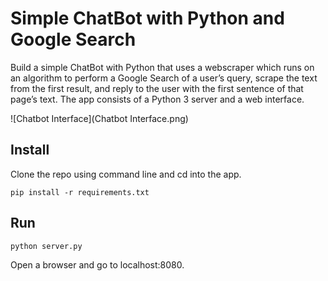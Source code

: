 # Simple ChatBot with Python and Google Search
Build a simple ChatBot with Python that uses a webscraper which runs on an algorithm 
to perform a Google Search of a user’s query, scrape the text from the first result, 
and reply to the user with the first sentence of that page’s text.
The app consists of a Python 3 server and a web interface.

![Chatbot Interface](Chatbot Interface.png)

## Install
Clone the repo using command line and cd into the app.

```pip install -r requirements.txt```

## Run

```python server.py```

Open a browser and go to localhost:8080.
